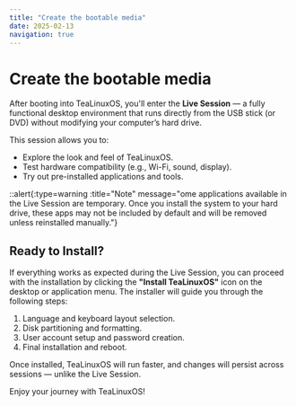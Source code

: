 ```yaml
---
title: "Create the bootable media"
date: 2025-02-13
navigation: true
---
```


# Create the bootable media

After booting into TeaLinuxOS, you'll enter the **Live Session** — a fully functional desktop environment that runs directly from the USB stick (or DVD) without modifying your computer’s hard drive.

This session allows you to:

- Explore the look and feel of TeaLinuxOS.
- Test hardware compatibility (e.g., Wi-Fi, sound, display).
- Try out pre-installed applications and tools.

::alert{:type=warning :title="Note" message="ome applications available in the Live Session are temporary. Once you install the system to your hard drive, these apps may not be included by default and will be removed unless reinstalled manually."}

## Ready to Install?

If everything works as expected during the Live Session, you can proceed with the installation by clicking the **"Install TeaLinuxOS"** icon on the desktop or application menu. The installer will guide you through the following steps:

1. Language and keyboard layout selection.
2. Disk partitioning and formatting.
3. User account setup and password creation.
4. Final installation and reboot.

Once installed, TeaLinuxOS will run faster, and changes will persist across sessions — unlike the Live Session.

Enjoy your journey with TeaLinuxOS!

<NavLink
      prev-title="Boot TealinuxOS in VMs"
      prev-description=""
      prev-href="/documentation/welcome-to-tealinuxos/what's-new"
      next-title="About Page"
      next-description=""
      next-href="/documentation/about-page"
    />
